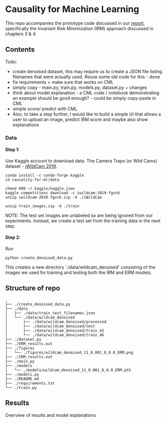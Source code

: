 # Causality for Machine Learning

This repo accompanies the prototype code discussed in our [report](https://ff13.fastforwardlabs.com/), specifically the Invariant Risk Minimization (IRM) approach discussed in chapters 3 & 4.

## Contents

Todo:
- create denoised dataset, this may require us to create a JSON file listing filenames that were actually used. Reuse some old code for this - done
- fix requirements + make sure that works on CML
- simply copy - main.py, train.py, models.py, dataset.py + changes 
- think about model explanation - a CML code / notebook demonstrating an example should be good enough? - could be simply copy-paste in CML
- simple score/ predict with CML
- Also, to take a step further, I would like to build a simple UI that allows a user to upload an image, predict IRM score and maybe also show explanations

### Data

#### Step 1: 
Use Kaggle account to download data. The Camera Traps (or Wild Cams) dataset - [iWildCam 2019](https://github.com/visipedia/iwildcam_comp).

```
conda install -c conda-forge kaggle
cd causality-for-ml/data

chmod 600 ~/.kaggle/kaggle.json
kaggle competitions download -c iwildcam-2019-fgvc6
unzip iwildcam-2019-fgvc6.zip -d ./iWildCam

unzip train_images.zip -d ./train
```
NOTE: The test set images are unlabeled so are being ignored from our experiments. Instead, we create a test set from the training data in the next step.

#### Step 2: 
Run 
```
python create_denoised_data.py
```
This creates a new directory './data/wildcam_denoised' consisting of the images we used for training and testing both the IRM and ERM models.

## Structure of repo

```
.
├── ./create_denoised_data.py
├── ./data
│   ├── ./data/train_test_filenames.json
│   └── ./data/wildcam_denoised
│       ├── ./data/wildcam_denoised/processed
│       ├── ./data/wildcam_denoised/test
│       ├── ./data/wildcam_denoised/train_43
│       └── ./data/wildcam_denoised/train_46
├── ./dataset.py
├── ./ERM_results.out
├── ./figures
│   └── ./figures/wildcam_denoised_11_0.001_0_0.0_ERM.png
├── ./IRM_results.out
├── ./main.py
├── ./models
│   └── ./models/wildcam_denoised_11_0.001_0_0.0_ERM.pth
├── ./models.py
├── ./README.md
├── ./requirements.txt
└── ./train.py

```
## Results

Overview of results and model explanations


